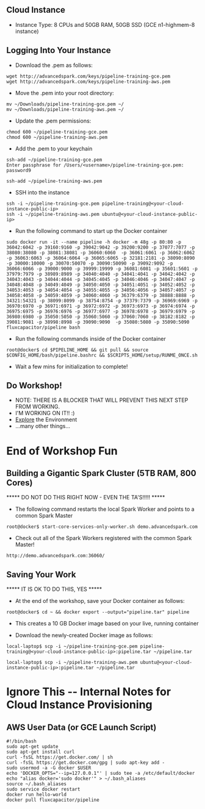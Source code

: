 ## Cloud Instance
* Instance Type:  8 CPUs and 50GB RAM, 50GB SSD (GCE n1-highmem-8 instance)

## Logging Into Your Instance 
* Download the .pem as follows:
```
wget http://advancedspark.com/keys/pipeline-training-gce.pem
wget http://advancedspark.com/keys/pipeline-training-aws.pem
```

* Move the .pem into your root directory:
```
mv ~/Downloads/pipeline-training-gce.pem ~/
mv ~/Downloads/pipeline-training-aws.pem ~/
```

* Update the .pem permissions:
```
chmod 600 ~/pipeline-training-gce.pem
chmod 600 ~/pipeline-training-aws.pem
```

* Add the .pem to your keychain
```
ssh-add ~/pipeline-training-gce.pem
Enter passphrase for /Users/<username>/pipeline-training-gce.pem: password9

ssh-add ~/pipeline-training-aws.pem
```

* SSH into the instance 
```
ssh -i ~/pipeline-training-gce.pem pipeline-training@<your-cloud-instance-public-ip>
ssh -i ~/pipeline-training-aws.pem ubuntu@<your-cloud-instance-public-ip>
```

* Run the following command to start up the Docker container
```
sudo docker run -it --name pipeline -h docker -m 48g -p 80:80 -p 36042:6042 -p 39160:9160 -p 39042:9042 -p 39200:9200 -p 37077:7077 -p 38080:38080 -p 38081:38081 -p 36060:6060  -p 36061:6061 -p 36062:6062 -p 36063:6063 -p 36064:6064 -p 36065:6065 -p 32181:2181 -p 38090:8090 -p 30000:10000 -p 30070:50070 -p 30090:50090 -p 39092:9092 -p 36066:6066 -p 39000:9000 -p 39999:19999 -p 36081:6081 -p 35601:5601 -p 37979:7979 -p 38989:8989 -p 34040:4040 -p 34041:4041 -p 34042:4042 -p 34043:4043 -p 34044:4044 -p 34045:4045 -p 34046:4046 -p 34047:4047 -p 34048:4048 -p 34049:4049 -p 34050:4050 -p 34051:4051 -p 34052:4052 -p 34053:4053 -p 34054:4054 -p 34055:4055 -p 34056:4056 -p 34057:4057 -p 34058:4058 -p 34059:4059 -p 34060:4060 -p 36379:6379 -p 38888:8888 -p 34321:54321 -p 38099:8099 -p 38754:8754 -p 37379:7379 -p 36969:6969 -p 36970:6970 -p 36971:6971 -p 36972:6972 -p 36973:6973 -p 36974:6974 -p 36975:6975 -p 36976:6976 -p 36977:6977 -p 36978:6978 -p 36979:6979 -p 36980:6980 -p 35050:5050 -p 35060:5060 -p 37060:7060 -p 38182:8182 -p 39081:9081 -p 38998:8998 -p 39090:9090  -p 35080:5080 -p 35090:5090 fluxcapacitor/pipeline bash
```

* Run the following commands inside of the Docker container
```
root@docker$ cd $PIPELINE_HOME && git pull && source $CONFIG_HOME/bash/pipeline.bashrc && $SCRIPTS_HOME/setup/RUNME_ONCE.sh
```

* Wait a few mins for initialization to complete!

## Do Workshop!
* NOTE:  THERE IS A BLOCKER THAT WILL PREVENT THIS NEXT STEP FROM WORKING.
* I'M WORKING ON IT!!  :)
* [Explore](https://github.com/fluxcapacitor/pipeline/wiki/Explore-Services) the Environment
* ...many other things...

# End of Workshop Fun

## Building a Gigantic Spark Cluster (5TB RAM, 800 Cores)
***** DO NOT DO THIS RIGHT NOW - EVEN THE TA'S!!!!! *****
* The following command restarts the local Spark Worker and points to a common Spark Master
```
root@docker$ start-core-services-only-worker.sh demo.advancedspark.com
```
* Check out all of the Spark Workers registered with the common Spark Master!
```
http://demo.advancedspark.com:36060/
```

## Saving Your Work
***** IT IS OK TO DO THIS, YES *****
* At the end of the workshop, save your Docker container as follows:
```
root@docker$ cd ~ && docker export --output="pipeline.tar" pipeline
```
* This creates a 10 GB Docker image based on your live, running container

* Download the newly-created Docker image as follows:
```
local-laptop$ scp -i ~/pipeline-training-gce.pem pipeline-training@<your-cloud-instance-public-ip>:pipeline.tar ~/pipeline.tar

local-laptop$ scp -i ~/pipeline-training-aws.pem ubuntu@<your-cloud-instance-public-ip>:pipeline.tar ~/pipeline.tar
```

# Ignore This -- Internal Notes for Cloud Instance Provisioning
## AWS User Data (or GCE Launch Script)
```
#!/bin/bash
sudo apt-get update
sudo apt-get install curl
curl -fsSL https://get.docker.com/ | sh
curl -fsSL https://get.docker.com/gpg | sudo apt-key add -
sudo usermod -a -G docker $USER
echo 'DOCKER_OPTS="--ip=127.0.0.1"' | sudo tee -a /etc/default/docker
echo "alias docker='sudo docker'" > ~/.bash_aliases
source ~/.bash_aliases
sudo service docker restart
docker run hello-world
docker pull fluxcapacitor/pipeline
```